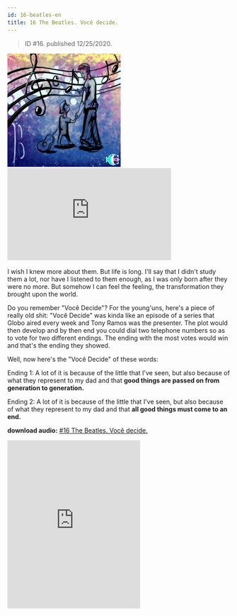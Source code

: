 ```yaml
---
id: 16-beatles-en
title: 16 The Beatles. Você decide.
---
```


> ID #16. published 12/25/2020.

![img](../../static/img/BC-16-beatles-desenho.jpg) <iframe width="370" height="208" src="https://www.youtube.com/embed/uDY9Ocki750" frameborder="0" allow="accelerometer; autoplay; clipboard-write; encrypted-media; gyroscope; picture-in-picture" allowfullscreen></iframe>

I wish I knew more about them. But life is long. I'll say that I didn't study them a lot, nor have I listened to them enough, as I was only born after they were no more. But somehow I can feel the feeling, the transformation they brought upon the world.

Do you remember "Você Decide"? For the young'uns, here's a piece of really old shit: "Você Decide" was kinda like an episode of a series that Globo aired every week and Tony Ramos was the presenter. The plot would then develop and by then end you could dial two telephone numbers so as to vote for two different endings. The ending with the most votes would win and that's the ending they showed.

Well, now here's the "Você Decide" of these words:

Ending 1:
A lot of it is because of the little that I've seen, but also because of what they represent to my dad and that **good things are passed on from generation to generation.**

Ending 2:
A lot of it is because of the little that I've seen, but also because of what they represent to my dad and that **all good things must come to an end.**


**download audio:** <a href="/audio/BC-16-beatles-audio-remix-en.mp3" target="_blank">#16 The Beatles. Você decide.</a>

<iframe src="https://open.spotify.com/embed/track/5jgFfDIR6FR0gvlA56Nakr" width="300" height="380" frameborder="0" allowtransparency="true" allow="encrypted-media"></iframe>